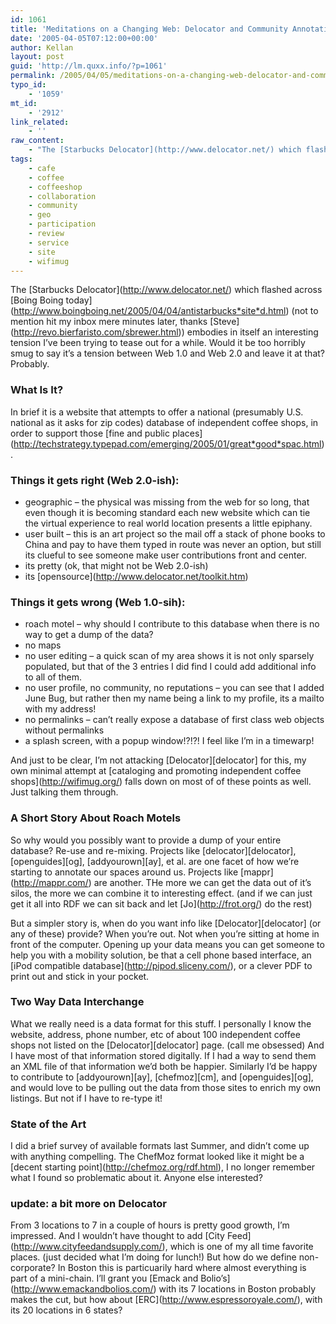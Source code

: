 ```yaml
---
id: 1061
title: 'Meditations on a Changing Web: Delocator and Community Annotations'
date: '2005-04-05T07:12:00+00:00'
author: Kellan
layout: post
guid: 'http://lm.quxx.info/?p=1061'
permalink: /2005/04/05/meditations-on-a-changing-web-delocator-and-community-annotations/
typo_id:
    - '1059'
mt_id:
    - '2912'
link_related:
    - ''
raw_content:
    - "The [Starbucks Delocator](http://www.delocator.net/) which flashed across [Boing Boing today](http://www.boingboing.net/2005/04/04/antistarbucks_site_d.html) (not to mention hit my inbox mere minutes later, thanks [Steve](http://revo.bierfaristo.com/sbrewer.html)) embodies in itself an interesting tension I\\'ve been trying to tease out for a while.  Would it be too horribly smug to say it\\'s a tension between Web 1.0 and Web 2.0 and leave it at that?  Probably. \r\n\r\n### What Is It?\r\n\r\nIn brief it is a website that attempts to offer a national (presumably U.S. national as it asks for zip codes) database of independent coffee shops, in order to support those [fine and public places](http://techstrategy.typepad.com/emerging/2005/01/great_good_spac.html).\n### Things it gets right (Web 2.0-ish):\r\n\r\n*  geographic - the physical was missing from the web for so long, that even though it is becoming standard each new website which can tie the virtual experience to real world location presents a little epiphany.\r\n*  user built - this is an art project so the mail off a stack of phone books to China and pay to have them typed in route was never an option, but still its clueful to see someone make user contributions front and center.\r\n*  its pretty (ok, that might not be Web 2.0-ish)\r\n*  its [opensource](http://www.delocator.net/toolkit.htm)\r\n\r\n### Things it gets wrong (Web 1.0-sih):\r\n\r\n* roach motel - why should I contribute to this database when there is no way to get a dump of the data?\r\n* no maps\r\n* no user editing - a quick scan of my area shows it is not only sparsely populated, but that of the 3 entries I did find I could add additional info to all of them.\r\n* no user profile, no community, no reputations - you can see that I added June Bug, but rather then my name being a link to my profile, its a mailto with my address!\r\n* no permalinks - can\\'t really expose a database of first class web objects without permalinks\r\n* a splash screen, with a popup window!?!?!  I feel like I\\'m in a timewarp!\r\n\r\nAnd just to be clear, I\\'m not attacking [Delocator][delocator] for this, my own minimal attempt at [cataloging and promoting independent coffee shops](http://wifimug.org/) falls down on most of of these points as well.  Just talking them through.\r\n\r\n### A Short Story About Roach Motels\r\n\r\nSo why would you possibly want to provide a dump of your entire database?  Re-use and re-mixing.  Projects like [delocator][delocator], [openguides][og], [addyourown][ay], et al. are one facet of how we\\'re starting to annotate our spaces around us.  Projects like [mappr](http://mappr.com/) are another.  THe more we can get the data out of it\\'s silos, the more we can combine it to interesting effect. (and if we can just get it all into RDF we can sit back and let [Jo](http://frot.org/) do the rest)\r\n\r\nBut a simpler story is, when do you want info like [Delocator][delocator] (or any of these) provide?  When you\\'re out.  Not when you\\'re sitting at home in front of the computer.  Opening up your data means you can get someone to help you with a mobility solution, be that a cell phone based interface, an [iPod compatible database](http://pipod.sliceny.com/), or a clever PDF to print out and stick in your pocket.\r\n\r\n### Two Way Data Interchange\r\n\r\nWhat we really need is a data format for this stuff.   I personally I know the website, address, phone number, etc of about 100 independent coffee shops not listed on the [Delocator][delocator] page. (call me obsessed)  And I have most of that information stored digitally.  If I had a way to send them an XML file of that information we\\'d both be happier.  Similarly I\\'d be happy to contribute to [addyourown][ay], [chefmoz][cm], and [openguides][og], and would love to be pulling out the data from those sites to enrich my own listings.  But not if I have to re-type it!\r\n\r\n### State of the Art\r\n\r\nI did a brief survey of available formats last Summer, and didn\\'t come up with anything compelling.  The ChefMoz format looked like it might be a [decent starting point](http://chefmoz.org/rdf.html), I no longer remember what I found so problematic about it.  Anyone else interested?\r\n\r\n### update: a bit more on Delocator\r\n\r\nFrom 3 locations to 7 in a couple of hours is pretty good growth, I\\'m impressed.  And I wouldn\\'t have thought to add [City Feed](http://www.cityfeedandsupply.com/), which is one of my all time favorite places. (just decided what I\\'m doing for lunch!)  But how do we define non-corporate?  In Boston this is particuarily hard where almost everything is part of a mini-chain.  I\\'ll grant you [Emack and Bolio\\'s](http://www.emackandbolios.com/) with its 7 locations in Boston probably makes the cut, but how about [ERC](http://www.espressoroyale.com/), with its 20 locations in 6 states?\r\n\r\n[delocator]: http://www.delocator.net/\r\n[og]: http://openguides.org/\r\n[ay]: http://addyourown.com\r\n[cm]: http://chefmoz.org"
tags:
    - cafe
    - coffee
    - coffeeshop
    - collaboration
    - community
    - geo
    - participation
    - review
    - service
    - site
    - wifimug
---
```


The \[Starbucks Delocator\](http://www.delocator.net/) which flashed across \[Boing Boing today\](http://www.boingboing.net/2005/04/04/antistarbucks*site*d.html) (not to mention hit my inbox mere minutes later, thanks \[Steve\](http://revo.bierfaristo.com/sbrewer.html)) embodies in itself an interesting tension I’ve been trying to tease out for a while. Would it be too horribly smug to say it’s a tension between Web 1.0 and Web 2.0 and leave it at that? Probably.

### What Is It?

In brief it is a website that attempts to offer a national (presumably U.S. national as it asks for zip codes) database of independent coffee shops, in order to support those \[fine and public places\](http://techstrategy.typepad.com/emerging/2005/01/great*good*spac.html).

### Things it gets right (Web 2.0-ish):

- geographic – the physical was missing from the web for so long, that even though it is becoming standard each new website which can tie the virtual experience to real world location presents a little epiphany.
- user built – this is an art project so the mail off a stack of phone books to China and pay to have them typed in route was never an option, but still its clueful to see someone make user contributions front and center.
- its pretty (ok, that might not be Web 2.0-ish)
- its \[opensource\](http://www.delocator.net/toolkit.htm)

### Things it gets wrong (Web 1.0-sih):

- roach motel – why should I contribute to this database when there is no way to get a dump of the data?
- no maps
- no user editing – a quick scan of my area shows it is not only sparsely populated, but that of the 3 entries I did find I could add additional info to all of them.
- no user profile, no community, no reputations – you can see that I added June Bug, but rather then my name being a link to my profile, its a mailto with my address!
- no permalinks – can’t really expose a database of first class web objects without permalinks
- a splash screen, with a popup window!?!?! I feel like I’m in a timewarp!

And just to be clear, I’m not attacking \[Delocator\]\[delocator\] for this, my own minimal attempt at \[cataloging and promoting independent coffee shops\](http://wifimug.org/) falls down on most of of these points as well. Just talking them through.

### A Short Story About Roach Motels

So why would you possibly want to provide a dump of your entire database? Re-use and re-mixing. Projects like \[delocator\]\[delocator\], \[openguides\]\[og\], \[addyourown\]\[ay\], et al. are one facet of how we’re starting to annotate our spaces around us. Projects like \[mappr\](http://mappr.com/) are another. THe more we can get the data out of it’s silos, the more we can combine it to interesting effect. (and if we can just get it all into RDF we can sit back and let \[Jo\](http://frot.org/) do the rest)

But a simpler story is, when do you want info like \[Delocator\]\[delocator\] (or any of these) provide? When you’re out. Not when you’re sitting at home in front of the computer. Opening up your data means you can get someone to help you with a mobility solution, be that a cell phone based interface, an \[iPod compatible database\](http://pipod.sliceny.com/), or a clever PDF to print out and stick in your pocket.

### Two Way Data Interchange

What we really need is a data format for this stuff. I personally I know the website, address, phone number, etc of about 100 independent coffee shops not listed on the \[Delocator\]\[delocator\] page. (call me obsessed) And I have most of that information stored digitally. If I had a way to send them an XML file of that information we’d both be happier. Similarly I’d be happy to contribute to \[addyourown\]\[ay\], \[chefmoz\]\[cm\], and \[openguides\]\[og\], and would love to be pulling out the data from those sites to enrich my own listings. But not if I have to re-type it!

### State of the Art

I did a brief survey of available formats last Summer, and didn’t come up with anything compelling. The ChefMoz format looked like it might be a \[decent starting point\](http://chefmoz.org/rdf.html), I no longer remember what I found so problematic about it. Anyone else interested?

### update: a bit more on Delocator

From 3 locations to 7 in a couple of hours is pretty good growth, I’m impressed. And I wouldn’t have thought to add \[City Feed\](http://www.cityfeedandsupply.com/), which is one of my all time favorite places. (just decided what I’m doing for lunch!) But how do we define non-corporate? In Boston this is particuarily hard where almost everything is part of a mini-chain. I’ll grant you \[Emack and Bolio’s\](http://www.emackandbolios.com/) with its 7 locations in Boston probably makes the cut, but how about \[ERC\](http://www.espressoroyale.com/), with its 20 locations in 6 states?